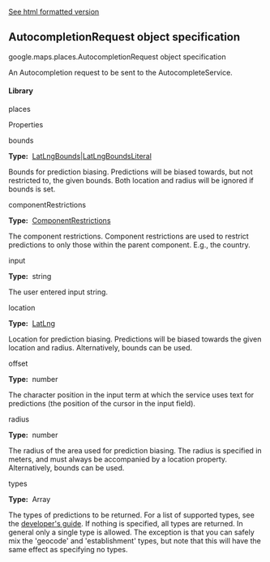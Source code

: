 [See html formatted version](https://huasofoundries.github.io/google-maps-documentation/AutocompletionRequest.html)


AutocompletionRequest object specification
------------------------------------------

google.maps.places.AutocompletionRequest object specification

An Autocompletion request to be sent to the AutocompleteService.

#### Library

places

Properties

bounds

**Type:**  [LatLngBounds](https://github.com/amenadiel/google-maps-documentation/blob/master/docs/LatLngBounds.md)|[LatLngBoundsLiteral](https://github.com/amenadiel/google-maps-documentation/blob/master/docs/LatLngBoundsLiteral.md)

Bounds for prediction biasing. Predictions will be biased towards, but not restricted to, the given bounds. Both location and radius will be ignored if bounds is set.

componentRestrictions

**Type:**  [ComponentRestrictions](https://github.com/amenadiel/google-maps-documentation/blob/master/docs/ComponentRestrictions.md)

The component restrictions. Component restrictions are used to restrict predictions to only those within the parent component. E.g., the country.

input

**Type:**  string

The user entered input string.

location

**Type:**  [LatLng](https://github.com/amenadiel/google-maps-documentation/blob/master/docs/LatLng.md)

Location for prediction biasing. Predictions will be biased towards the given location and radius. Alternatively, bounds can be used.

offset

**Type:**  number

The character position in the input term at which the service uses text for predictions (the position of the cursor in the input field).

radius

**Type:**  number

The radius of the area used for prediction biasing. The radius is specified in meters, and must always be accompanied by a location property. Alternatively, bounds can be used.

types

**Type:**  Array<string>

The types of predictions to be returned. For a list of supported types, see the [developer's guide](https://developers.google.com/places/supported_types#table3). If nothing is specified, all types are returned. In general only a single type is allowed. The exception is that you can safely mix the 'geocode' and 'establishment' types, but note that this will have the same effect as specifying no types.